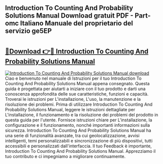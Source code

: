 ## Introduction To Counting And Probability Solutions Manual Download gratuit PDF - Part-omc Italiano Manuale del proprietario del servizio ge5EP

# <h2><a href="http://dfc3s8y.blite.top/?on=Introduction+To+Counting+And+Probability+Solutions+Manual">🔗Download 👉🔴 Introduction To Counting And Probability Solutions Manual</a></h2>

[![Introduction To Counting And Probability Solutions Manual download](https://i.imgur.com/lujVjoI.png)](http://dfc3s8y.blite.top/?on=Introduction+To+Counting+And+Probability+Solutions+Manual)
Ciao e benvenuto nel manuale di Istruzioni per il tuo Introduction To Counting And Probability Solutions Manual appena consegnato. Questa guida è progettata per aiutarti a iniziare con il tuo prodotto e darti una conoscenza approfondita delle sue caratteristiche, funzioni e capacità. Troverai le istruzioni per L'installazione, L'uso, la manutenzione e la risoluzione dei problemi. Prima di utilizzare Introduction To Counting And Probability Solutions Manual, leggere le istruzioni dettagliate per L'installazione, il funzionamento e la risoluzione dei problemi del prodotto in questa guida per l'utente. Fornisce istruzioni chiare per L'installazione, la configurazione e il funzionamento, nonché importanti informazioni sulla sicurezza. Introduction To Counting And Probability Solutions Manual ha una serie di funzionalità avanzate, tra cui geolocalizzazione, avvisi intelligenti, temi personalizzabili e sincronizzazione di più dispositivi, tutti accessibili e personalizzati dall'interfaccia. Il tuo Feedback è importante, Introduction To Counting And Probability Solutions Manual. Apprezziamo il tuo contributo e ci impegniamo a migliorare continuamente.
